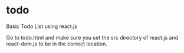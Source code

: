 # todo
Basic Todo List using react.js

Go to todo.html and make sure you set the src directory of react.js and react-dom.js to be in the correct location. 
